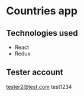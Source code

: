 # Countries app

## Technologies used

- React
- Redux

## Tester account

tester2@test.com
test1234
